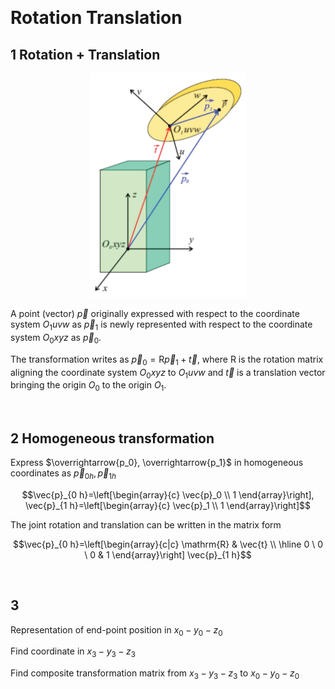 &emsp;
# Rotation Translation

## 1 Rotation + Translation

<div align=center>
    <img src="imgs/3-5.png" width=250>
</div>

A point (vector) $\vec{p}$ originally expressed with respect to the coordinate system $O_1 u v w$ as $\vec{p}_1$ is newly represented with respect to the coordinate system $O_0 x y z$ as $\vec{p}_0$.

The transformation writes as $\vec{p}_0=\mathrm{R} \vec{p}_1+\vec{t}$, where $\mathrm{R}$ is the rotation matrix aligning the coordinate system $O_0 x y z$ to $O_1 u v w$ and $\vec{t}$ is a translation vector bringing the origin $O_0$ to the origin $O_1$.


&emsp;
## 2 Homogeneous transformation

Express $\overrightarrow{p_0}, \overrightarrow{p_1}$ in homogeneous coordinates as $\vec{p}_{0 h}, \vec{p}_{1 h}$

$$\vec{p}_{0 h}=\left[\begin{array}{c}
\vec{p}_0 \\ 1
\end{array}\right], \vec{p}_{1 h}=\left[\begin{array}{c}
\vec{p}_1 \\ 1
\end{array}\right]$$

The joint rotation and translation can be written in the matrix form

$$\vec{p}_{0 h}=\left[\begin{array}{c|c}
\mathrm{R} &  \vec{t} \\
\hline 0 \ 0 \ 0 & 1
\end{array}\right] \vec{p}_{1 h}$$


&emsp;
## 3 
Representation of end-point position in $x_0-y_0-z_0$

Find coordinate in $x_3-y_3-z_3$

Find composite transformation matrix from $x_3-y_3-z_3$ to $x_0-y_0-z_0$